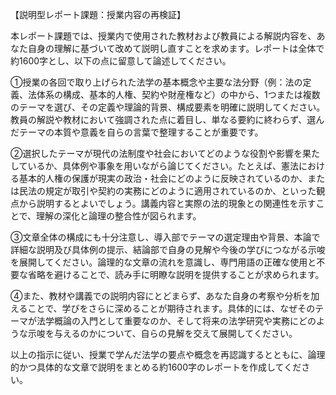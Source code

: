 【説明型レポート課題：授業内容の再検証】

本レポート課題では、授業内で使用された教材および教員による解説内容を、あなた自身の理解に基づいて改めて説明し直すことを求めます。レポートは全体で約1600字とし、以下の点に留意して論述してください。

①授業の各回で取り上げられた法学の基本概念や主要な法分野（例：法の定義、法体系の構成、基本的人権、契約や財産権など）の中から、1つまたは複数のテーマを選び、その定義や理論的背景、構成要素を明確に説明してください。教員の解説や教材において強調された点に着目し、単なる要約に終わらず、選んだテーマの本質や意義を自らの言葉で整理することが重要です。

②選択したテーマが現代の法制度や社会においてどのような役割や影響を果たしているか、具体例や事象を用いながら論じてください。たとえば、憲法における基本的人権の保護が現実の政治・社会にどのように反映されているのか、または民法の規定が取引や契約の実務にどのように適用されているのか、といった観点から説明するとよいでしょう。講義内容と実際の法的現象との関連性を示すことで、理解の深化と論理の整合性が図られます。

③文章全体の構成にも十分注意し、導入部でテーマの選定理由や背景、本論で詳細な説明及び具体例の提示、結論部で自身の見解や今後の学びにつながる示唆を展開してください。論理的な文章の流れを意識し、専門用語の正確な使用と不要な省略を避けることで、読み手に明瞭な説明を提供することが求められます。

④また、教材や講義での説明内容にとどまらず、あなた自身の考察や分析を加えることで、学びをさらに深めることが期待されます。具体的には、なぜそのテーマが法学概論の入門として重要なのか、そして将来の法学研究や実務にどのような示唆を与えるのかについて、自らの見解を交えて展開してください。

以上の指示に従い、授業で学んだ法学の要点や概念を再認識するとともに、論理的かつ具体的な文章で説明をまとめる約1600字のレポートを作成してください。